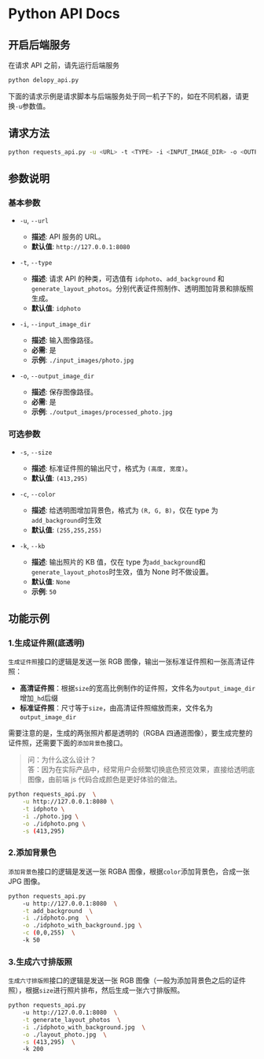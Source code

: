 # Python API Docs

## 开启后端服务

在请求 API 之前，请先运行后端服务

```bash
python delopy_api.py
```

下面的请求示例是请求脚本与后端服务处于同一机子下的，如在不同机器，请更换`-u`参数值。

## 请求方法

```bash
python requests_api.py -u <URL> -t <TYPE> -i <INPUT_IMAGE_DIR> -o <OUTPUT_IMAGE_DIR> [-s <SIZE>] [-c <COLOR>] [-k <KB>]
```

## 参数说明

### 基本参数

- `-u`, `--url`

  - **描述**: API 服务的 URL。
  - **默认值**: `http://127.0.0.1:8080`

- `-t`, `--type`

  - **描述**: 请求 API 的种类，可选值有 `idphoto`、`add_background` 和 `generate_layout_photos`。分别代表证件照制作、透明图加背景和排版照生成。
  - **默认值**: `idphoto`

- `-i`, `--input_image_dir`

  - **描述**: 输入图像路径。
  - **必需**: 是
  - **示例**: `./input_images/photo.jpg`

- `-o`, `--output_image_dir`
  - **描述**: 保存图像路径。
  - **必需**: 是
  - **示例**: `./output_images/processed_photo.jpg`

### 可选参数

- `-s`, `--size`

  - **描述**: 标准证件照的输出尺寸，格式为 `(高度, 宽度)`。
  - **默认值**: `(413,295)`

- `-c`, `--color`

  - **描述**: 给透明图增加背景色，格式为 `(R, G, B)`，仅在 type 为`add_background`时生效
  - **默认值**: `(255,255,255)`

- `-k`, `--kb`
  - **描述**: 输出照片的 KB 值，仅在 type 为`add_background`和`generate_layout_photos`时生效，值为 None 时不做设置。
  - **默认值**: `None`
  - **示例**: `50`

## 功能示例

### 1.生成证件照(底透明)

`生成证件照`接口的逻辑是发送一张 RGB 图像，输出一张标准证件照和一张高清证件照：

- **高清证件照**：根据`size`的宽高比例制作的证件照，文件名为`output_image_dir`增加`_hd`后缀
- **标准证件照**：尺寸等于`size`，由高清证件照缩放而来，文件名为`output_image_dir`

需要注意的是，生成的两张照片都是透明的（RGBA 四通道图像），要生成完整的证件照，还需要下面的`添加背景色`接口。

> 问：为什么这么设计？  
> 答：因为在实际产品中，经常用户会频繁切换底色预览效果，直接给透明底图像，由前端 js 代码合成颜色是更好体验的做法。

```bash
python requests_api.py  \
    -u http://127.0.0.1:8080 \
    -t idphoto \
    -i ./photo.jpg \
    -o ./idphoto.png \
    -s (413,295)
```

### 2.添加背景色

`添加背景色`接口的逻辑是发送一张 RGBA 图像，根据`color`添加背景色，合成一张 JPG 图像。

```bash
python requests_api.py
    -u http://127.0.0.1:8080  \
    -t add_background  \
    -i ./idphoto.png  \
    -o ./idphoto_with_background.jpg \
    -c (0,0,255)  \
    -k 50
```

### 3.生成六寸排版照

`生成六寸排版照`接口的逻辑是发送一张 RGB 图像（一般为添加背景色之后的证件照），根据`size`进行照片排布，然后生成一张六寸排版照。

```bash
python requests_api.py
    -u http://127.0.0.1:8080  \
    -t generate_layout_photos  \
    -i ./idphoto_with_background.jpg  \
    -o ./layout_photo.jpg  \
    -s (413,295)  \
    -k 200
```
